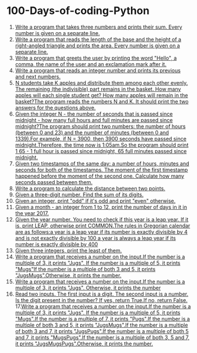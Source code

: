# 100-Days-of-coding-Python
1. [Write a program that takes three numbers and prints their sum. Every number is given on a separate line.](day001.md)
2. [Write a program that reads the length of the base and the height of a right-angled triangle and prints the area. Every number is given on a separate line.](day002.md)
3. [Write a program that greets the user by printing the word "Hello", a comma, the name of the user and an exclamation mark after it.](day003.md)
4. [Write a program that reads an integer number and prints its previous and next numbers.](day004.md)
5. [N students take K apples and distribute them among each other evenly. The remaining (the indivisible) part remains in the basket. How many apples will each single student get? How many apples will remain in the basket?The program reads the numbers N and K. It should print the two answers for the questions above.](day005.md)
6. [Given the integer N - the number of seconds that is passed since midnight - how many full hours and full minutes are passed since midnight?The program should print two numbers: the number of hours (between 0 and 23) and the number of minutes (between 0 and 1339).For example, if N = 3900, then 3900 seconds have passed since midnight.Therefore, the time now is 1:05am.So the program should print 1 65 - 1 full hour is passed since midnight, 65 full minutes passed since midnight.](day006.md)
7. [Given two timestamps of the same day: a number of hours, minutes and seconds for both of the timestamps. The moment of the first timestamp happened before the moment of the second one. Calculate how many seconds passed between them.](day007.md)
8. [Write a program to calculate the distance between two points.](day008.md)
9. [Given a three-digit number. Find the sum of its digits.](day009.md)
10. [Given an integer, print "odd" if it's odd and print "even" otherwise.](day010.md)
11. [Given a month - an integer from 1 to 12, print the number of days in it in the year 2017.](day011.md)
12. [Given the year number. You need to check if this year is a leap year. If it is, print LEAP, otherwise print COMMON.The rules in Gregorian calendar are as follows:a year is a leap year if its number is exactly divisible by 4 and is not exactly divisible by 100 a year is always a leap year if its number is exactly divisible by 400](day012.md)
13. [Given three integers, print the least of them.](day013.md)
14. [Write a program that receives a number on the input.If the number is a multiple of 3, it prints "Jugs". If the number is a multiple of 5, it prints "Mugs"If the number is a multiple of both 3 and 5, it prints "JugsMugs".Otherwise, it prints the number.](day014.md)
15. [Write a program that receives a number on the input.If the number is a multiple of 3, it prints "Jugs". Otherwise, it prints the number](day015.md)
16. [Read two inputs. The first input is a digit. The second input is a number. Is the digit present in the number? If yes, return True.If no, return False.](day016.md)
17.[Write a program that receives a number on the input.If the number is a multiple of 3, it prints "Jugs". If the number is a multiple of 5, it prints "Mugs".If the number is a multiple of 7, it prints "Pugs".If the number is a multiple of both 3 and 5, it prints "JugsMugs".If the number is a multiple of both 3 and 7, it prints "JugsPugs".If the number is a multiple of both 5 and 7, it prints "MugsPugs".If the number is a multiple of both 3, 5 and 7, it prints "JugsMugsPugs".Otherwise, it prints the number.](day017.md)
